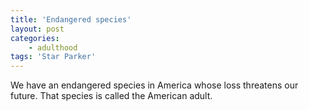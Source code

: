 ```yaml
---
title: 'Endangered species'
layout: post
categories:
    - adulthood
tags: 'Star Parker'
---
```


We have an endangered species in America whose loss threatens our future. That species is called the American adult.